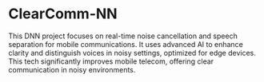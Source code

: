 # ClearComm-NN
This DNN project focuses on real-time noise cancellation and speech separation for mobile communications. It uses advanced AI to enhance clarity and distinguish voices in noisy settings, optimized for edge devices. This tech significantly improves mobile telecom, offering clear communication in noisy environments.
